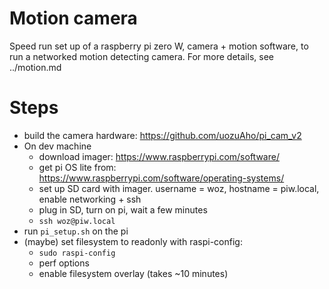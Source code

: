 # Motion camera

Speed run set up of a raspberry pi zero W, camera + motion software, to run
a networked motion detecting camera. For more details, see ../motion.md

# Steps
- build the camera hardware: https://github.com/uozuAho/pi_cam_v2
- On dev machine
    - download imager: https://www.raspberrypi.com/software/
    - get pi OS lite from: https://www.raspberrypi.com/software/operating-systems/
    - set up SD card with imager. username = woz, hostname = piw.local,
      enable networking + ssh
    - plug in SD, turn on pi, wait a few minutes
    - `ssh woz@piw.local`
- run `pi_setup.sh` on the pi
- (maybe) set filesystem to readonly with raspi-config:
    - `sudo raspi-config`
    - perf options
    - enable filesystem overlay (takes ~10 minutes)
